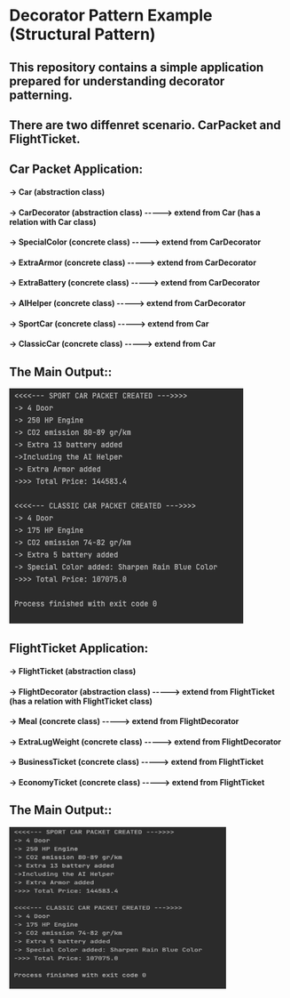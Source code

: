 # Decorator Pattern Example (Structural Pattern)

## This repository contains a simple application prepared for understanding decorator patterning.
## There are two diffenret scenario. CarPacket and FlightTicket.

## Car Packet Application:
#### -> Car (abstraction class)
#### -> CarDecorator (abstraction class) -----> extend from Car (has a relation with Car class)
#### -> SpecialColor (concrete class) -----> extend from CarDecorator
#### -> ExtraArmor (concrete class) -----> extend from CarDecorator
#### -> ExtraBattery (concrete class) -----> extend from CarDecorator
#### -> AIHelper (concrete class) -----> extend from CarDecorator
#### -> SportCar (concrete class) -----> extend from Car
#### -> ClassicCar (concrete class) -----> extend from Car

## The Main Output::
<img src= /src/main/screenshots/ss1.png width="422" height="423" >


## FlightTicket Application:
#### -> FlightTicket (abstraction class)
#### -> FlightDecorator (abstraction class) -----> extend from FlightTicket (has a relation with FlightTicket class)

#### -> Meal (concrete class) -----> extend from FlightDecorator
#### -> ExtraLugWeight (concrete class) -----> extend from FlightDecorator

#### -> BusinessTicket (concrete class) -----> extend from FlightTicket
#### -> EconomyTicket (concrete class) -----> extend from FlightTicket

## The Main Output::
<img src= /src/main/screenshots/ss1.png width="391" height="291" >
